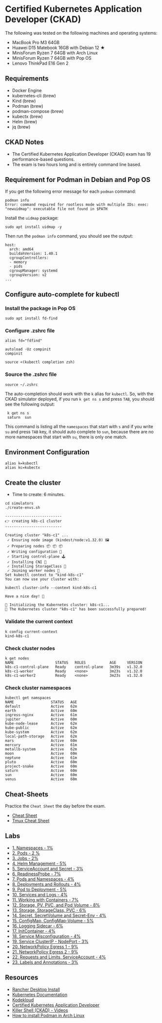 # Certified Kubernetes Application Developer (CKAD)

The following was tested on the following machines and operating systems:

- MacBook Pro M3 64GB
- Huawei D15 Matebook 16GB with Debian 12 ★
- MinisForum Ryzen 7 64GB with Arch Linux
- MinisForum Ryzen 7 64GB with Pop OS
- Lenovo ThinkPad E16 Gen 2

## Requirements

- Docker Engine
- kubernetes-cli (brew)
- Kind (brew)
- Podman (brew)
- podman-compose (brew)
- kubectx (brew)
- Helm (brew)
- jq (brew)

## CKAD Notes

- The Certified Kubernetes Application Developer (CKAD) exam has 19 performance-based questions. 
- The exam is two hours long and is entirely command line based.

## Requirement for Podman in Debian and Pop OS

If you get the following error message for each `podman` command:

```shell
podman info
Error: command required for rootless mode with multiple IDs: exec: "newuidmap": executable file not found in $PATH
```

Install the `uidmap` package:

```shell
sudo apt install uidmap -y
```

Then run the `podman info` command, you should see the output:

```shell
host:
  arch: amd64
  buildahVersion: 1.40.1
  cgroupControllers:
  - memory
  - pids
  cgroupManager: systemd
  cgroupVersion: v2
...
```

## Configure auto-complete for kubectl

### Install the package in Pop OS

```shell
sudo apt install fd-find
```

### Configure .zshrc file

```shell
alias fd="fdfind"

autoload -Uz compinit
compinit

source <(kubectl completion zsh)
```

### Source the .zshrc file

```shell
source ~/.zshrc
```

The auto-completion should work with the `k` alias for `kubectl`. So, with the CKAD simulator deployed, if you run `k get ns s` and press `TAB`, you should see the following output:

```shell
 k get ns s
 saturn  sun
```

This command is listing all the `namespaces` that start with `s` and if you write `su` and press `TAB` key, it should auto complete to `sun`, because there are no more namespaces that start with `su`, there is only one match.

## Environment Configuration

```shell
alias k=kubectl
alias kc=kubectx
```

## Create the cluster

- Time to create: 6 minutes.

```shell
cd simulators
./create-envs.sh

--------------------------
👉 creating k8s-c1 cluster
--------------------------

Creating cluster "k8s-c1" ...
 ✓ Ensuring node image (kindest/node:v1.32.0) 🖼
 ✓ Preparing nodes 📦 📦 📦  
 ✓ Writing configuration 📜 
 ✓ Starting control-plane 🕹️ 
 ✓ Installing CNI 🔌 
 ✓ Installing StorageClass 💾 
 ✓ Joining worker nodes 🚜 
Set kubectl context to "kind-k8s-c1"
You can now use your cluster with:

kubectl cluster-info --context kind-k8s-c1

Have a nice day! 👋

🚜 Initializing the Kubernetes cluster: k8s-c1...
🚀 The Kubernetes cluster "k8s-c1" has been successfully prepared!
```

### Validate the current context

```shell
k config current-context
kind-k8s-c1
```

### Check cluster nodes

```shell
k get nodes
NAME                   STATUS   ROLES           AGE     VERSION
k8s-c1-control-plane   Ready    control-plane   3m39s   v1.32.0
k8s-c1-worker          Ready    <none>          3m23s   v1.32.0
k8s-c1-worker2         Ready    <none>          3m23s   v1.32.0
```

### Check cluster namespaces

```shell
kubectl get namspaces
NAME                 STATUS   AGE
default              Active   62m
earth                Active   60m
ingress-nginx        Active   61m
jupiter              Active   60m
kube-node-lease      Active   62m
kube-public          Active   62m
kube-system          Active   62m
local-path-storage   Active   62m
mars                 Active   60m
mercury              Active   61m
metallb-system       Active   62m
moon                 Active   60m
neptune              Active   61m
pluto                Active   60m
project-snake        Active   60m
saturn               Active   60m
sun                  Active   60m
venus                Active   60m
```

## Cheat-Sheets

Practice the `Cheat Sheet` the day before the exam.

- [Cheat Sheet](cheat_sheet.md)
- [Tmux Cheat Sheet](tmux_cheat_sheet.md)

## Labs

- [1. Namespaces - 1%](labs/01-namespaces.md)
- [2. Pods - 2 %](labs/02-pods.md)
- [3. Jobs - 2%](labs/03-jobs.md)
- [4. Helm Management - 5%](labs/04-helm-management.md)
- [5. ServiceAccount and Secret - 3%](labs/05-serviceaccount-and-secret.md)
- [6. ReadinessProbe - 7%](labs/06-readinessprobe.md)
- [7. Pods and Namespaces - 4%](labs/07-pods-and-namespaces.md)
- [8. Deployments and Rollouts - 4%](labs/08-deployments-and-rollouts.md)
- [9. Pod to Deployment - 5%](labs/09-pod-to-deployment.md)
- [10. Services and Logs - 4%](labs/10-services-and-logs.md)
- [11. Working with Containers - 7%](labs/11-working-with-containers.md)
- [12. Storage, PV, PVC, and Pod Volume - 8%](labs/12-storage-pv-pvc-pod-volume.md)
- [13. Storage, StorageClass, PVC - 6%](labs/13-storage-storageclass-pvc.md)
- [14. Secret, SecretVolume and Secret-Env - 4%](labs/14-secret-secretvolume-secret-env.md)
- [15. ConfigMap, ConfigMap-Volume - 5%](labs/15-configmap-configmap-volume.md)
- [16. Logging Sidecar - 6%](labs/16-logging-sidecar.md)
- [17. InitContainer - 4%](labs/17-initcontainer.md)
- [18. Service Misconfiguration - 4%](labs/18-service-misconfiguration.md)
- [19. Service ClusterIP - NodePort - 3%](labs/19-service-clusterip-nodeport.md)
- [20. NetworkPolicy Egress 1 - 9%](labs/20-networkpolicy-egress-1.md)
- [21. NetworkPolicy Egress 2 - 9%](labs/21-networkpolicy-egress-2.md)
- [22. Requests and Limits, ServiceAccount - 4%](labs/22-requests-and-limits-serviceaccount.md)
- [23. Labels and Annotations - 3%](labs/23-labels-and-annotations.md)

## Resources

- [Rancher Desktop Install](https://docs.rancherdesktop.io/getting-started/installation/)
- [Kubernetes Documentation](https://kubernetes.io/docs)
- [Kodekloud](https://kodekloud.com)
- [Certified Kubernetes Application Developer](https://www.udemy.com/course/mastering-certified-kubernetes-application-developer/)
- [Killer Shell (CKAD) - Videos](https://www.youtube.com/playlist?list=PLpbwBK0ptssyIgAoHR-611wt3O9wobS8T)
- [How to install Podman in Arch Linux](https://computingforgeeks.com/how-to-install-podman-on-arch-linux-manjaro/)
